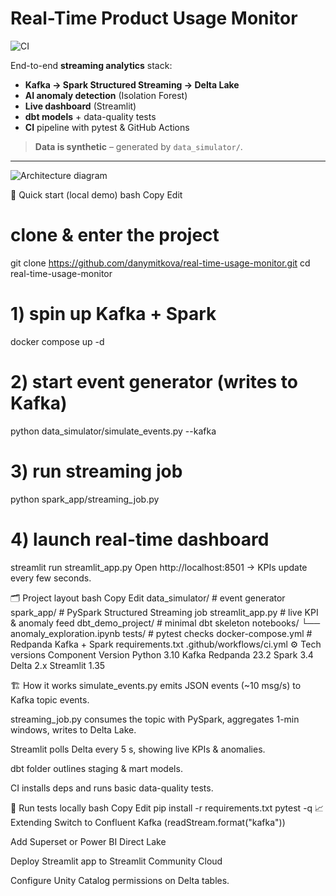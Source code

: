 # Real-Time Product Usage Monitor
![CI](https://github.com/danymitkova/real-time-usage-monitor/actions/workflows/ci.yml/badge.svg?branch=main)

End-to-end **streaming analytics** stack:

* **Kafka → Spark Structured Streaming → Delta Lake**
* **AI anomaly detection** (Isolation Forest)
* **Live dashboard** (Streamlit)
* **dbt models** + data-quality tests  
* **CI** pipeline with pytest & GitHub Actions  

> **Data is synthetic** – generated by `data_simulator/`.

---
![Architecture diagram](.github/diagram.png)



🚀 Quick start (local demo)
bash
Copy
Edit
# clone & enter the project
git clone https://github.com/danymitkova/real-time-usage-monitor.git
cd real-time-usage-monitor

# 1) spin up Kafka + Spark
docker compose up -d

# 2) start event generator (writes to Kafka)
python data_simulator/simulate_events.py --kafka

# 3) run streaming job
python spark_app/streaming_job.py

# 4) launch real-time dashboard
streamlit run streamlit_app.py
Open http://localhost:8501 → KPIs update every few seconds.

🗂️ Project layout
bash
Copy
Edit
data_simulator/         # event generator
spark_app/              # PySpark Structured Streaming job
streamlit_app.py        # live KPI & anomaly feed
dbt_demo_project/       # minimal dbt skeleton
notebooks/
└── anomaly_exploration.ipynb
tests/                  # pytest checks
docker-compose.yml      # Redpanda Kafka + Spark
requirements.txt
.github/workflows/ci.yml
⚙️ Tech versions
Component	Version
Python	3.10
Kafka	Redpanda 23.2
Spark	3.4
Delta	2.x
Streamlit	1.35

🏗️ How it works
simulate_events.py emits JSON events (~10 msg/s) to Kafka topic events.

streaming_job.py consumes the topic with PySpark, aggregates 1-min windows, writes to Delta Lake.

Streamlit polls Delta every 5 s, showing live KPIs & anomalies.

dbt folder outlines staging & mart models.

CI installs deps and runs basic data-quality tests.

🧪 Run tests locally
bash
Copy
Edit
pip install -r requirements.txt
pytest -q
📈 Extending
Switch to Confluent Kafka (readStream.format("kafka"))<br>

Add Superset or Power BI Direct Lake<br>

Deploy Streamlit app to Streamlit Community Cloud<br>

Configure Unity Catalog permissions on Delta tables.
